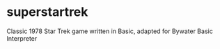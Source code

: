 # superstartrek
Classic 1978 Star Trek game written in Basic, adapted for  Bywater Basic Interpreter
